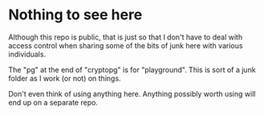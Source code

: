 # Nothing to see here

Although this repo is public, that is just so that I don't have to deal with access control when sharing some of the bits of junk here with various individuals.

The "pg" at the end of "cryptopg" is for "playground". This is sort of a junk folder as I work (or not) on things.

Don't even think of using anything here. Anything possibly worth using will end up on a separate repo. 